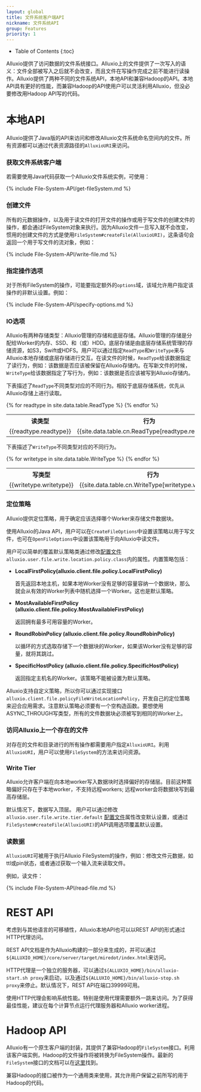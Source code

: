```yaml
---
layout: global
title: 文件系统客户端API
nickname: 文件系统API
group: Features
priority: 1
---
```


* Table of Contents
{:toc}

Alluxio提供了访问数据的文件系统接口。Alluxio上的文件提供了一次写入的语义：文件全部被写入之后就不会改变，而且文件在写操作完成之前不能进行读操作。Alluxio提供了两种不同的文件系统API，本地API和兼容Hadoop的API。本地API具有更好的性能，而兼容Hadoop的API使用户可以灵活利用Alluxio，但没必要修改用Hadoop API写的代码。

# 本地API

Alluxio提供了Java版的API来访问和修改Alluxio文件系统命名空间内的文件。所有资源都可以通过代表资源路径的`AlluxioURI`来访问。

### 获取文件系统客户端

若需要使用Java代码获取一个Alluxio文件系统实例，可使用：

{% include File-System-API/get-fileSystem.md %}

### 创建文件

所有的元数据操作，以及用于读文件的打开文件的操作或用于写文件的创建文件的操作，都会通过FileSystem对象来执行。因为Alluxio文件一旦写入就不会改变，惯用的创建文件的方式是使用`FileSystem#createFile(AlluxioURI)`，这条语句会返回一个用于写文件的流对象，例如：

{% include File-System-API/write-file.md %}

### 指定操作选项

对于所有FileSystem的操作，可能要指定额外的`options`域，该域允许用户指定该操作的非默认设置。例如：

{% include File-System-API/specify-options.md %}

### IO选项

Alluxio有两种存储类型：Alluxio管理的存储和底层存储。Alluxio管理的存储是分配给Worker的内存、SSD、和（或）HDD。底层存储是由底层存储系统管理的存储资源，如S3，Swift或HDFS。用户可以通过指定`ReadType`和`WriteType`来与Alluxio本地存储或底层存储进行交互。在读文件的时候，`ReadType`给该数据指定了读行为，例如：该数据是否应该被保留在Alluxio存储内。在写新文件的时候，`WriteType`给该数据指定了写行为，例如：该数据是否应该被写到Alluxio存储内。

下表描述了`ReadType`不同类型对应的不同行为。相较于底层存储系统，优先从Alluxio存储上进行读取。

<table class="table table-striped">
<tr><th>读类型</th><th>行为</th>
</tr>
{% for readtype in site.data.table.ReadType %}
<tr>
  <td>{{readtype.readtype}}</td>
  <td>{{site.data.table.cn.ReadType[readtype.readtype]}}</td>
</tr>
{% endfor %}
</table>

下表描述了`WriteType`不同类型对应的不同行为。

<table class="table table-striped">
<tr><th>写类型</th><th>行为</th>
</tr>
{% for writetype in site.data.table.WriteType %}
<tr>
  <td>{{writetype.writetype}}</td>
  <td>{{site.data.table.cn.WriteType[writetype.writetype]}}</td>
</tr>
{% endfor %}
</table>

### 定位策略

Alluxio提供定位策略，用于确定应该选择哪个Worker来存储文件数据块。

使用Alluxio的Java API，用户可以在`CreateFileOptions`中设置该策略以用于写文件，也可在`OpenFileOptions`中设置该策略用于向Alluxio中读文件。

用户可以简单的覆盖默认策略类通过修改[配置文件](Configuration-Settings.html)`alluxio.user.file.write.location.policy.class`内的属性。内置策略包括：

* **LocalFirstPolicy(alluxio.client.file.policy.LocalFirstPolicy)**

    首先返回本地主机，如果本地Worker没有足够的容量容纳一个数据块，那么就会从有效的Worker列表中随机选择一个Worker。这也是默认策略。

* **MostAvailableFirstPolicy (alluxio.client.file.policy.MostAvailableFirstPolicy)**

    返回拥有最多可用容量的Worker。

* **RoundRobinPolicy (alluxio.client.file.policy.RoundRobinPolicy)**

    以循环的方式选取存储下一个数据块的Worker，如果该Worker没有足够的容量，就将其跳过。

* **SpecificHostPolicy (alluxio.client.file.policy.SpecificHostPolicy)**

    返回指定主机名的Worker。该策略不能被设置为默认策略。

Alluxio支持自定义策略，所以你可以通过实现接口`alluxio.client.file.policyFileWriteLocationPolicy`，开发自己的定位策略来迎合应用需求。注意默认策略必须要有一个空构造函数。要想使用ASYNC_THROUGH写类型，所有的文件数据块必须被写到相同的Worker上。

### 访问Alluxio上一个存在的文件

对存在的文件和目录进行的所有操作都需要用户指定`AlluxioURI`。利用`AlluxioURI`，用户可以使用`FileSystem`的方法来访问资源。

### Write Tier

Alluxio允许客户端在向本地worker写入数据块时选择偏好的存储层。目前这种策略偏好只存在于本地worker，不支持远程workers; 远程worker会将数据块写到最高存储层。

默认情况下，数据写入顶层。 用户可以通过修改`alluxio.user.file.write.tier.default` [配置文件](Configuration-Settings.html)属性改变默认设置，或通过`FileSystem#createFile(AlluxioURI)`的API调用选项覆盖默认设置。

### 读数据

`AlluxioURI`可被用于执行Alluxio FileSystem的操作，例如：修改文件元数据，如ttl或pin状态，或者通过获取一个输入流来读取文件。

例如，读文件：

{% include File-System-API/read-file.md %}

# REST API

考虑到与其他语言的可移植性，Alluxio本地API也可以以REST API的形式通过HTTP代理访问。

REST API文档是作为Alluxio构建的一部分来生成的，并可以通过`${ALLUXIO_HOME}/core/server/target/miredot/index.html`来访问。

HTTP代理是一个独立的服务器，可以通过`${ALLUXIO_HOME}/bin/alluxio-start.sh proxy`来启动，以及通过`${ALLUXIO_HOME}/bin/alluxio-stop.sh proxy`来停止。默认情况下，REST API在端口39999可用。

使用HTTP代理会影响系统性能。特别是使用代理需要额外一跳来访问。为了获得最佳性能，建议在每个计算节点运行代理服务器和Alluxio worker进程。

# Hadoop API

Alluxio有一个原生客户端的封装，其提供了兼容Hadoop的`FileSystem`接口。利用该客户端实例，Hadoop的文件操作将被转换为FileSystem操作。最新的`FileSystem`接口的文档可以在[这里](http://hadoop.apache.org/docs/current/api/org/apache/hadoop/fs/FileSystem.html)找到。

兼容Hadoop的接口被作为一个通用类来使用，其允许用户保留之前所写的用于Hadoop的代码。
